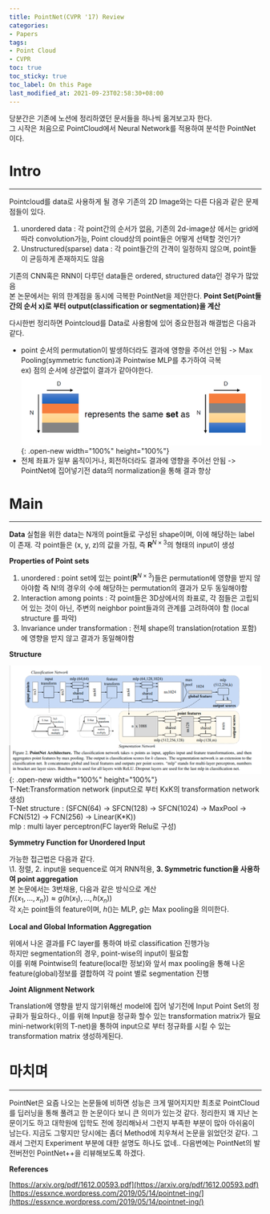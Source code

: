 ```yaml
---
title: PointNet(CVPR '17) Review
categories:
- Papers
tags:
- Point Cloud
- CVPR
toc: true
toc_sticky: true
toc_label: On this Page
last_modified_at: 2021-09-23T02:58:30+08:00
---
```


당분간은 기존에 노션에 정리하였던 문서들을 하나씩 옮겨보고자 한다.  
그 시작은 처음으로 PointCloud에서 Neural Network를 적용하여 분석한 PointNet이다.

# Intro
___
Pointcloud를 data로 사용하게 될 경우 기존의 2D Image와는 다른 다음과 같은 문제점들이 있다. 
1. unordered data : 각 point간의 순서가 없음, 기존의 2d-image상 에서는 grid에 따라 convolution가능, Point cloud상의 point들은 어떻게 선택할 것인가?
2. Unstructured(sparse) data : 각 point들간의 간격이 일정하지 않으며, point들이 균등하게 존재하지도 않음

기존의 CNN혹은 RNN이 다루던 data들은 ordered, structured data인 경우가 많았음  
본 논문에서는 위의 한계점을 동시에 극복한 PointNet을 제안한다. **Point Set(Point들 간의 순서 x)로 부터 output(classification or segmentation)을 계산**

다시한번 정리하면
Pointcloud를 Data로 사용함에 있어 중요한점과 해결법은 다음과 같다.
- point 순서의 permutation이 발생하더라도 결과에 영향을 주어선 안됨 -> Max Pooling(symmetric function)과 Pointwise MLP를 추가하여 극복  
  ex) 점의 순서에 상관없이 결과가 같아야한다.
  ![fig1](/assets/images/posts/PointNet-fig1.png){: .open-new width="100%" height="100%"}  
- 전체 좌표가 일부 움직이거나, 회전하더라도 결과에 영향을 주어선 안됨 -> PointNet에 집어넣기전 data의 normalization을 통해 결과 향상

# Main
___
**Data**
실험을 위한 data는 N개의 point들로 구성된 shape이며, 이에 해당하는 label 이 존재. 각 point들은 (x, y, z)의 값을 가짐, 즉 $\mathbf{R}^{N\times3}$의 형태의 input이 생성  

**Properties of Point sets**  

1. unordered : point set에 있는 point($\mathbf{R}^{N\times3}$)들은 permutation에 영향을 받지 않아야함 즉 N!의 경우의 수에 해당하는 permutation의 결과가 모두 동일해야함  
2. Interaction among points : 각 point들은 3D상에서의 좌표로, 각 점들은 고립되어 있는 것이 아닌, 주변의 neighbor point들과의 관계를 고려하여야 함 (local structure 를 파악)  
3. Invariance under transformation : 전체 shape의 translation(rotation 포함)에 영향을 받지 않고 결과가 동일해야함  

**Structure**  

![fig2](/assets/images/posts/PointNet-fig2.png "파란색 부분은 classification, 노란색 부분은 segmentation "){: .open-new width="100%" height="100%"}  
T-Net:Transformation network (input으로 부터 KxK의 transformation network 생성)  
T-Net structure : (SFCN(64) -> SFCN(128) -> SFCN(1024) -> MaxPool -> FCN(512) -> FCN(256) -> Linear(K\*K))  
mlp : multi layer perceptron(FC layer와 Relu로 구성)  

**Symmetry Function for Unordered Input**  

가능한 접근법은 다음과 같다.  
\1. 정렬, 2. input을 sequence로 여겨 RNN적용, **3. Symmetric function을 사용하여 point aggregation**  
본 논문에서는 3번채용, 다음과 같은 방식으로 계산  
$f(\{x_1,...,x_n\}) \approx g(h(x_1),...,h(x_n))$  
각 $x_i$는 point들의 feature이며, $h()$는 MLP, $g$는 Max pooling을 의미한다.

**Local and Global Information Aggregation**

위에서 나온 결과를 FC layer를 통하여 바로 classification 진행가능  
하지만 segmentation의 경우, point-wise의 input이 필요함  
이를 위해 Pointwise의 feature(local한 정보)와 앞서 max pooling을 통해 나온 feature(global)정보를 결합하여 각 point 별로 segmentation 진행

**Joint Alignment Network**

Translation에 영향을 받지 않기위해선 model에 집어 넣기전에 Input Point Set의 정규화가 필요하다., 이를 위해 Input을 정규화 할수 있는 transformation matrix가 필요
mini-network(위의 T-net)을 통하여 input으로 부터 정규화를 시킬 수 있는 transformation matrix 생성하게된다.

# 마치며
___
PointNet은 요즘 나오는 논문들에 비하면 성능은 크게 떨어지지만 최초로 PointCloud를 딥러닝을 통해 풀려고 한 논문이다 보니 큰 의미가 있는것 같다.
정리한지 꽤 지난 논문이기도 하고 대학원에 입학도 전에 정리해놔서 그런지 부족한 부분이 많아 아쉬움이 남는다. 지금도 그렇지만 당시에는 좀더 Method에 치우쳐서 논문을 읽었던것 같다.
그래서 그런지 Experiment 부분에 대한 설명도 하나도 없네.. 다음번에는 PointNet의 발전버전인 PointNet++을 리뷰해보도록 하겠다.

**References**

[https://arxiv.org/pdf/1612.00593.pdf](https://arxiv.org/pdf/1612.00593.pdf)
[https://essxnce.wordpress.com/2019/05/14/pointnet-ing/](https://essxnce.wordpress.com/2019/05/14/pointnet-ing/)
